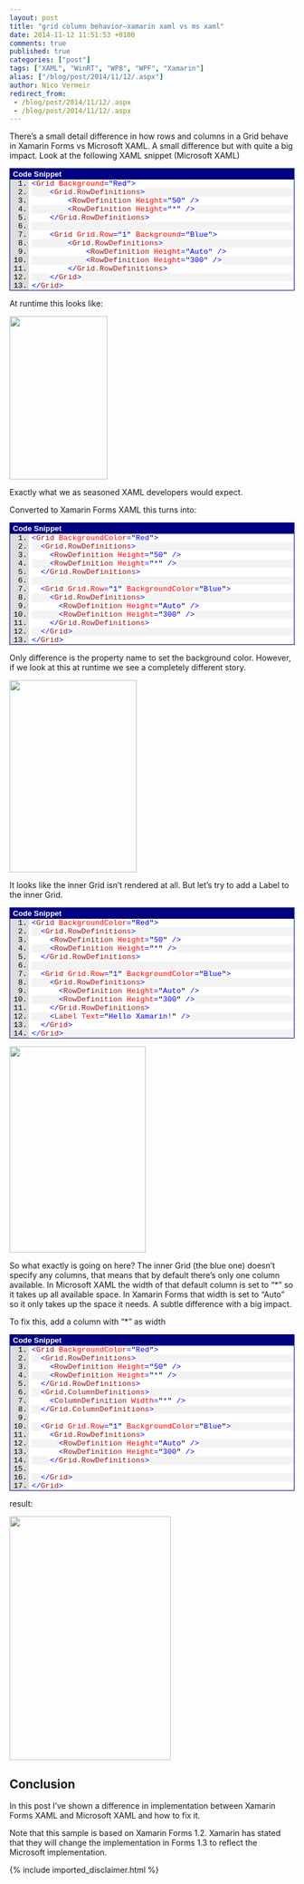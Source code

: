 ```yaml
---
layout: post
title: "grid column behavior–xamarin xaml vs ms xaml"
date: 2014-11-12 11:51:53 +0100
comments: true
published: true
categories: ["post"]
tags: ["XAML", "WinRT", "WP8", "WPF", "Xamarin"]
alias: ["/blog/post/2014/11/12/.aspx"]
author: Nico Vermeir
redirect_from:
 - /blog/post/2014/11/12/.aspx
 - /blog/post/2014/11/12/.aspx
---
```

<p>There’s a small detail difference in how rows and columns in a Grid behave in Xamarin Forms vs Microsoft XAML. A small difference but with quite a big impact. Look at the following XAML snippet (Microsoft XAML)</p>  <div id="scid:9ce6104f-a9aa-4a17-a79f-3a39532ebf7c:26940fa3-9d52-4202-bea3-f05c7f957601" class="wlWriterEditableSmartContent" style="float: none; padding-bottom: 0px; padding-top: 0px; padding-left: 0px; margin: 0px; display: inline; padding-right: 0px"> <div style="border: #000080 1px solid; color: #000; font-family: 'Courier New', Courier, Monospace; font-size: 10pt"> <div style="background: #000080; color: #fff; font-family: Verdana, Tahoma, Arial, sans-serif; font-weight: bold; padding: 2px 5px">Code Snippet</div> <div style="background: #ddd; max-height: 300px; overflow: auto"> <ol start="1" style="background: #ffffff; margin: 0 0 0 2.5em; padding: 0 0 0 5px;"> <li><span style="background:#ffffff;color:#0000ff">&lt;</span><span style="background:#ffffff;color:#a31515">Grid</span><span style="background:#ffffff;color:#ff0000"> Background</span><span style="background:#ffffff;color:#0000ff">=&quot;Red&quot;&gt;</span></li> <li style="background: #f3f3f3">    <span style="background:#ffffff;color:#000000"></span><span style="background:#ffffff;color:#0000ff">&lt;</span><span style="background:#ffffff;color:#a31515">Grid.RowDefinitions</span><span style="background:#ffffff;color:#0000ff">&gt;</span></li> <li>        <span style="background:#ffffff;color:#000000"></span><span style="background:#ffffff;color:#0000ff">&lt;</span><span style="background:#ffffff;color:#a31515">RowDefinition</span><span style="background:#ffffff;color:#ff0000"> Height</span><span style="background:#ffffff;color:#0000ff">=&quot;50&quot; /&gt;</span></li> <li style="background: #f3f3f3">        <span style="background:#ffffff;color:#000000"></span><span style="background:#ffffff;color:#0000ff">&lt;</span><span style="background:#ffffff;color:#a31515">RowDefinition</span><span style="background:#ffffff;color:#ff0000"> Height</span><span style="background:#ffffff;color:#0000ff">=&quot;*&quot; /&gt;</span></li> <li>    <span style="background:#ffffff;color:#000000"></span><span style="background:#ffffff;color:#0000ff">&lt;/</span><span style="background:#ffffff;color:#a31515">Grid.RowDefinitions</span><span style="background:#ffffff;color:#0000ff">&gt;</span></li> <li style="background: #f3f3f3">&nbsp;</li> <li>    <span style="background:#ffffff;color:#000000"></span><span style="background:#ffffff;color:#0000ff">&lt;</span><span style="background:#ffffff;color:#a31515">Grid</span><span style="background:#ffffff;color:#ff0000"> Grid.Row</span><span style="background:#ffffff;color:#0000ff">=&quot;1&quot;</span><span style="background:#ffffff;color:#ff0000"> Background</span><span style="background:#ffffff;color:#0000ff">=&quot;Blue&quot;&gt;</span></li> <li style="background: #f3f3f3">        <span style="background:#ffffff;color:#000000"></span><span style="background:#ffffff;color:#0000ff">&lt;</span><span style="background:#ffffff;color:#a31515">Grid.RowDefinitions</span><span style="background:#ffffff;color:#0000ff">&gt;</span></li> <li>            <span style="background:#ffffff;color:#000000"></span><span style="background:#ffffff;color:#0000ff">&lt;</span><span style="background:#ffffff;color:#a31515">RowDefinition</span><span style="background:#ffffff;color:#ff0000"> Height</span><span style="background:#ffffff;color:#0000ff">=&quot;Auto&quot; /&gt;</span></li> <li style="background: #f3f3f3">            <span style="background:#ffffff;color:#000000"></span><span style="background:#ffffff;color:#0000ff">&lt;</span><span style="background:#ffffff;color:#a31515">RowDefinition</span><span style="background:#ffffff;color:#ff0000"> Height</span><span style="background:#ffffff;color:#0000ff">=&quot;300&quot; /&gt;</span></li> <li>        <span style="background:#ffffff;color:#000000"></span><span style="background:#ffffff;color:#0000ff">&lt;/</span><span style="background:#ffffff;color:#a31515">Grid.RowDefinitions</span><span style="background:#ffffff;color:#0000ff">&gt;</span></li> <li style="background: #f3f3f3">    <span style="background:#ffffff;color:#000000"></span><span style="background:#ffffff;color:#0000ff">&lt;/</span><span style="background:#ffffff;color:#a31515">Grid</span><span style="background:#ffffff;color:#0000ff">&gt;</span></li> <li><span style="background:#ffffff;color:#0000ff">&lt;/</span><span style="background:#ffffff;color:#a31515">Grid</span><span style="background:#ffffff;color:#0000ff">&gt;</span></li> </ol> </div> </div> </div>  <p>At runtime this looks like:</p>  <p><a href="http://i59.tinypic.com/117uuu1.jpg" target="_blank"><img src="http://i59.tinypic.com/117uuu1.jpg" width="173" height="288" /></a></p>  <p>Exactly what we as seasoned XAML developers would expect.</p>  <p>Converted to Xamarin Forms XAML this turns into:</p>  <div id="scid:9ce6104f-a9aa-4a17-a79f-3a39532ebf7c:c27ad6d1-5a72-4030-9449-13da70d81666" class="wlWriterEditableSmartContent" style="float: none; padding-bottom: 0px; padding-top: 0px; padding-left: 0px; margin: 0px; display: inline; padding-right: 0px"> <div style="border: #000080 1px solid; color: #000; font-family: 'Courier New', Courier, Monospace; font-size: 10pt"> <div style="background: #000080; color: #fff; font-family: Verdana, Tahoma, Arial, sans-serif; font-weight: bold; padding: 2px 5px">Code Snippet</div> <div style="background: #ddd; max-height: 300px; overflow: auto"> <ol start="1" style="background: #ffffff; margin: 0 0 0 2.5em; padding: 0 0 0 5px;"> <li><span style="background:#ffffff;color:#0000ff">&lt;</span><span style="background:#ffffff;color:#a31515">Grid</span><span style="background:#ffffff;color:#0000ff"> </span><span style="background:#ffffff;color:#ff0000">BackgroundColor</span><span style="background:#ffffff;color:#0000ff">=</span><span style="background:#ffffff;color:#000000">&quot;</span><span style="background:#ffffff;color:#0000ff">Red</span><span style="background:#ffffff;color:#000000">&quot;</span><span style="background:#ffffff;color:#0000ff">&gt;</span></li> <li style="background: #f3f3f3">  <span style="background:#ffffff;color:#0000ff">&lt;</span><span style="background:#ffffff;color:#a31515">Grid.RowDefinitions</span><span style="background:#ffffff;color:#0000ff">&gt;</span></li> <li>    <span style="background:#ffffff;color:#0000ff">&lt;</span><span style="background:#ffffff;color:#a31515">RowDefinition</span><span style="background:#ffffff;color:#0000ff"> </span><span style="background:#ffffff;color:#ff0000">Height</span><span style="background:#ffffff;color:#0000ff">=</span><span style="background:#ffffff;color:#000000">&quot;</span><span style="background:#ffffff;color:#0000ff">50</span><span style="background:#ffffff;color:#000000">&quot;</span><span style="background:#ffffff;color:#0000ff"> /&gt;</span></li> <li style="background: #f3f3f3">    <span style="background:#ffffff;color:#0000ff">&lt;</span><span style="background:#ffffff;color:#a31515">RowDefinition</span><span style="background:#ffffff;color:#0000ff"> </span><span style="background:#ffffff;color:#ff0000">Height</span><span style="background:#ffffff;color:#0000ff">=</span><span style="background:#ffffff;color:#000000">&quot;</span><span style="background:#ffffff;color:#0000ff">*</span><span style="background:#ffffff;color:#000000">&quot;</span><span style="background:#ffffff;color:#0000ff"> /&gt;</span></li> <li>  <span style="background:#ffffff;color:#0000ff">&lt;/</span><span style="background:#ffffff;color:#a31515">Grid.RowDefinitions</span><span style="background:#ffffff;color:#0000ff">&gt;</span></li> <li style="background: #f3f3f3">  <span style="background:#ffffff;color:#0000ff"></span></li> <li>  <span style="background:#ffffff;color:#0000ff">&lt;</span><span style="background:#ffffff;color:#a31515">Grid</span><span style="background:#ffffff;color:#0000ff"> </span><span style="background:#ffffff;color:#ff0000">Grid.Row</span><span style="background:#ffffff;color:#0000ff">=</span><span style="background:#ffffff;color:#000000">&quot;</span><span style="background:#ffffff;color:#0000ff">1</span><span style="background:#ffffff;color:#000000">&quot;</span><span style="background:#ffffff;color:#0000ff"> </span><span style="background:#ffffff;color:#ff0000">BackgroundColor</span><span style="background:#ffffff;color:#0000ff">=</span><span style="background:#ffffff;color:#000000">&quot;</span><span style="background:#ffffff;color:#0000ff">Blue</span><span style="background:#ffffff;color:#000000">&quot;</span><span style="background:#ffffff;color:#0000ff">&gt;</span></li> <li style="background: #f3f3f3">    <span style="background:#ffffff;color:#0000ff">&lt;</span><span style="background:#ffffff;color:#a31515">Grid.RowDefinitions</span><span style="background:#ffffff;color:#0000ff">&gt;</span></li> <li>      <span style="background:#ffffff;color:#0000ff">&lt;</span><span style="background:#ffffff;color:#a31515">RowDefinition</span><span style="background:#ffffff;color:#0000ff"> </span><span style="background:#ffffff;color:#ff0000">Height</span><span style="background:#ffffff;color:#0000ff">=</span><span style="background:#ffffff;color:#000000">&quot;</span><span style="background:#ffffff;color:#0000ff">Auto</span><span style="background:#ffffff;color:#000000">&quot;</span><span style="background:#ffffff;color:#0000ff"> /&gt;</span></li> <li style="background: #f3f3f3">      <span style="background:#ffffff;color:#0000ff">&lt;</span><span style="background:#ffffff;color:#a31515">RowDefinition</span><span style="background:#ffffff;color:#0000ff"> </span><span style="background:#ffffff;color:#ff0000">Height</span><span style="background:#ffffff;color:#0000ff">=</span><span style="background:#ffffff;color:#000000">&quot;</span><span style="background:#ffffff;color:#0000ff">300</span><span style="background:#ffffff;color:#000000">&quot;</span><span style="background:#ffffff;color:#0000ff"> /&gt;</span></li> <li>    <span style="background:#ffffff;color:#0000ff">&lt;/</span><span style="background:#ffffff;color:#a31515">Grid.RowDefinitions</span><span style="background:#ffffff;color:#0000ff">&gt;</span></li> <li style="background: #f3f3f3">  <span style="background:#ffffff;color:#0000ff">&lt;/</span><span style="background:#ffffff;color:#a31515">Grid</span><span style="background:#ffffff;color:#0000ff">&gt;</span></li> <li><span style="background:#ffffff;color:#0000ff">&lt;/</span><span style="background:#ffffff;color:#a31515">Grid</span><span style="background:#ffffff;color:#0000ff">&gt;</span></li> </ol> </div> </div> </div>  <p>Only difference is the property name to set the background color. However, if we look at this at runtime we see a completely different story.</p>  <p><a href="http://i61.tinypic.com/2503va1.jpg" target="_blank"><img src="http://i61.tinypic.com/2503va1.jpg" width="225" height="339" /></a></p>  <p>It looks like the inner Grid isn’t rendered at all. But let’s try to add a Label to the inner Grid.</p>  <div id="scid:9ce6104f-a9aa-4a17-a79f-3a39532ebf7c:5a1786d5-720c-45e3-9f35-55bb318ce59c" class="wlWriterEditableSmartContent" style="float: none; padding-bottom: 0px; padding-top: 0px; padding-left: 0px; margin: 0px; display: inline; padding-right: 0px"> <div style="border: #000080 1px solid; color: #000; font-family: 'Courier New', Courier, Monospace; font-size: 10pt"> <div style="background: #000080; color: #fff; font-family: Verdana, Tahoma, Arial, sans-serif; font-weight: bold; padding: 2px 5px">Code Snippet</div> <div style="background: #ddd; max-height: 300px; overflow: auto"> <ol start="1" style="background: #ffffff; margin: 0 0 0 2.5em; padding: 0 0 0 5px;"> <li><span style="background:#ffffff;color:#0000ff">&lt;</span><span style="background:#ffffff;color:#a31515">Grid</span><span style="background:#ffffff;color:#0000ff"> </span><span style="background:#ffffff;color:#ff0000">BackgroundColor</span><span style="background:#ffffff;color:#0000ff">=</span><span style="background:#ffffff;color:#000000">&quot;</span><span style="background:#ffffff;color:#0000ff">Red</span><span style="background:#ffffff;color:#000000">&quot;</span><span style="background:#ffffff;color:#0000ff">&gt;</span></li> <li style="background: #f3f3f3">  <span style="background:#ffffff;color:#0000ff">&lt;</span><span style="background:#ffffff;color:#a31515">Grid.RowDefinitions</span><span style="background:#ffffff;color:#0000ff">&gt;</span></li> <li>    <span style="background:#ffffff;color:#0000ff">&lt;</span><span style="background:#ffffff;color:#a31515">RowDefinition</span><span style="background:#ffffff;color:#0000ff"> </span><span style="background:#ffffff;color:#ff0000">Height</span><span style="background:#ffffff;color:#0000ff">=</span><span style="background:#ffffff;color:#000000">&quot;</span><span style="background:#ffffff;color:#0000ff">50</span><span style="background:#ffffff;color:#000000">&quot;</span><span style="background:#ffffff;color:#0000ff"> /&gt;</span></li> <li style="background: #f3f3f3">    <span style="background:#ffffff;color:#0000ff">&lt;</span><span style="background:#ffffff;color:#a31515">RowDefinition</span><span style="background:#ffffff;color:#0000ff"> </span><span style="background:#ffffff;color:#ff0000">Height</span><span style="background:#ffffff;color:#0000ff">=</span><span style="background:#ffffff;color:#000000">&quot;</span><span style="background:#ffffff;color:#0000ff">*</span><span style="background:#ffffff;color:#000000">&quot;</span><span style="background:#ffffff;color:#0000ff"> /&gt;</span></li> <li>  <span style="background:#ffffff;color:#0000ff">&lt;/</span><span style="background:#ffffff;color:#a31515">Grid.RowDefinitions</span><span style="background:#ffffff;color:#0000ff">&gt;</span></li> <li style="background: #f3f3f3">  <span style="background:#ffffff;color:#0000ff"></span></li> <li>  <span style="background:#ffffff;color:#0000ff">&lt;</span><span style="background:#ffffff;color:#a31515">Grid</span><span style="background:#ffffff;color:#0000ff"> </span><span style="background:#ffffff;color:#ff0000">Grid.Row</span><span style="background:#ffffff;color:#0000ff">=</span><span style="background:#ffffff;color:#000000">&quot;</span><span style="background:#ffffff;color:#0000ff">1</span><span style="background:#ffffff;color:#000000">&quot;</span><span style="background:#ffffff;color:#0000ff"> </span><span style="background:#ffffff;color:#ff0000">BackgroundColor</span><span style="background:#ffffff;color:#0000ff">=</span><span style="background:#ffffff;color:#000000">&quot;</span><span style="background:#ffffff;color:#0000ff">Blue</span><span style="background:#ffffff;color:#000000">&quot;</span><span style="background:#ffffff;color:#0000ff">&gt;</span></li> <li style="background: #f3f3f3">    <span style="background:#ffffff;color:#0000ff">&lt;</span><span style="background:#ffffff;color:#a31515">Grid.RowDefinitions</span><span style="background:#ffffff;color:#0000ff">&gt;</span></li> <li>      <span style="background:#ffffff;color:#0000ff">&lt;</span><span style="background:#ffffff;color:#a31515">RowDefinition</span><span style="background:#ffffff;color:#0000ff"> </span><span style="background:#ffffff;color:#ff0000">Height</span><span style="background:#ffffff;color:#0000ff">=</span><span style="background:#ffffff;color:#000000">&quot;</span><span style="background:#ffffff;color:#0000ff">Auto</span><span style="background:#ffffff;color:#000000">&quot;</span><span style="background:#ffffff;color:#0000ff"> /&gt;</span></li> <li style="background: #f3f3f3">      <span style="background:#ffffff;color:#0000ff">&lt;</span><span style="background:#ffffff;color:#a31515">RowDefinition</span><span style="background:#ffffff;color:#0000ff"> </span><span style="background:#ffffff;color:#ff0000">Height</span><span style="background:#ffffff;color:#0000ff">=</span><span style="background:#ffffff;color:#000000">&quot;</span><span style="background:#ffffff;color:#0000ff">300</span><span style="background:#ffffff;color:#000000">&quot;</span><span style="background:#ffffff;color:#0000ff"> /&gt;</span></li> <li>    <span style="background:#ffffff;color:#0000ff">&lt;/</span><span style="background:#ffffff;color:#a31515">Grid.RowDefinitions</span><span style="background:#ffffff;color:#0000ff">&gt;</span></li> <li style="background: #f3f3f3">    <span style="background:#ffffff;color:#0000ff">&lt;</span><span style="background:#ffffff;color:#a31515">Label</span><span style="background:#ffffff;color:#0000ff"> </span><span style="background:#ffffff;color:#ff0000">Text</span><span style="background:#ffffff;color:#0000ff">=</span><span style="background:#ffffff;color:#000000">&quot;</span><span style="background:#ffffff;color:#0000ff">Hello Xamarin!</span><span style="background:#ffffff;color:#000000">&quot;</span><span style="background:#ffffff;color:#0000ff"> /&gt;</span></li> <li>  <span style="background:#ffffff;color:#0000ff">&lt;/</span><span style="background:#ffffff;color:#a31515">Grid</span><span style="background:#ffffff;color:#0000ff">&gt;</span></li> <li style="background: #f3f3f3"><span style="background:#ffffff;color:#0000ff">&lt;/</span><span style="background:#ffffff;color:#a31515">Grid</span><span style="background:#ffffff;color:#0000ff">&gt;</span></li> </ol> </div> </div> </div>  <p><a href="http://i57.tinypic.com/sctcsp.jpg" target="_blank"><img src="http://i57.tinypic.com/sctcsp.jpg" width="241" height="364" /></a></p>  <p>So what exactly is going on here? The inner Grid (the blue one) doesn’t specify any columns, that means that by default there’s only one column available. In Microsoft XAML the width of that default column is set to “*” so it takes up all available space. In Xamarin Forms that width is set to “Auto” so it only takes up the space it needs. A subtle difference with a big impact.</p>  <p>To fix this, add a column with “*” as width</p>  <div id="scid:9ce6104f-a9aa-4a17-a79f-3a39532ebf7c:c3f370c0-3163-47c6-8ef8-a5541dcf7e97" class="wlWriterEditableSmartContent" style="float: none; padding-bottom: 0px; padding-top: 0px; padding-left: 0px; margin: 0px; display: inline; padding-right: 0px"> <div style="border: #000080 1px solid; color: #000; font-family: 'Courier New', Courier, Monospace; font-size: 10pt"> <div style="background: #000080; color: #fff; font-family: Verdana, Tahoma, Arial, sans-serif; font-weight: bold; padding: 2px 5px">Code Snippet</div> <div style="background: #ddd; max-height: 500px; overflow: auto"> <ol start="1" style="background: #ffffff; margin: 0 0 0 2.5em; padding: 0 0 0 5px;"> <li><span style="background:#ffffff;color:#0000ff">&lt;</span><span style="background:#ffffff;color:#a31515">Grid</span><span style="background:#ffffff;color:#0000ff"> </span><span style="background:#ffffff;color:#ff0000">BackgroundColor</span><span style="background:#ffffff;color:#0000ff">=</span><span style="background:#ffffff;color:#000000">&quot;</span><span style="background:#ffffff;color:#0000ff">Red</span><span style="background:#ffffff;color:#000000">&quot;</span><span style="background:#ffffff;color:#0000ff">&gt;</span></li> <li style="background: #f3f3f3">  <span style="background:#ffffff;color:#0000ff">&lt;</span><span style="background:#ffffff;color:#a31515">Grid.RowDefinitions</span><span style="background:#ffffff;color:#0000ff">&gt;</span></li> <li>    <span style="background:#ffffff;color:#0000ff">&lt;</span><span style="background:#ffffff;color:#a31515">RowDefinition</span><span style="background:#ffffff;color:#0000ff"> </span><span style="background:#ffffff;color:#ff0000">Height</span><span style="background:#ffffff;color:#0000ff">=</span><span style="background:#ffffff;color:#000000">&quot;</span><span style="background:#ffffff;color:#0000ff">50</span><span style="background:#ffffff;color:#000000">&quot;</span><span style="background:#ffffff;color:#0000ff"> /&gt;</span></li> <li style="background: #f3f3f3">    <span style="background:#ffffff;color:#0000ff">&lt;</span><span style="background:#ffffff;color:#a31515">RowDefinition</span><span style="background:#ffffff;color:#0000ff"> </span><span style="background:#ffffff;color:#ff0000">Height</span><span style="background:#ffffff;color:#0000ff">=</span><span style="background:#ffffff;color:#000000">&quot;</span><span style="background:#ffffff;color:#0000ff">*</span><span style="background:#ffffff;color:#000000">&quot;</span><span style="background:#ffffff;color:#0000ff"> /&gt;</span></li> <li>  <span style="background:#ffffff;color:#0000ff">&lt;/</span><span style="background:#ffffff;color:#a31515">Grid.RowDefinitions</span><span style="background:#ffffff;color:#0000ff">&gt;</span></li> <li style="background: #f3f3f3">  <span style="background:#ffffff;color:#0000ff">&lt;</span><span style="background:#ffffff;color:#a31515">Grid.ColumnDefinitions</span><span style="background:#ffffff;color:#0000ff">&gt;</span></li> <li>    <span style="background:#ffffff;color:#0000ff">&lt;</span><span style="background:#ffffff;color:#a31515">ColumnDefinition</span><span style="background:#ffffff;color:#0000ff"> </span><span style="background:#ffffff;color:#ff0000">Width</span><span style="background:#ffffff;color:#0000ff">=</span><span style="background:#ffffff;color:#000000">&quot;</span><span style="background:#ffffff;color:#0000ff">*</span><span style="background:#ffffff;color:#000000">&quot;</span><span style="background:#ffffff;color:#0000ff"> /&gt;</span></li> <li style="background: #f3f3f3">  <span style="background:#ffffff;color:#0000ff">&lt;/</span><span style="background:#ffffff;color:#a31515">Grid.ColumnDefinitions</span><span style="background:#ffffff;color:#0000ff">&gt;</span></li> <li>  <span style="background:#ffffff;color:#0000ff"></span></li> <li style="background: #f3f3f3">  <span style="background:#ffffff;color:#0000ff">&lt;</span><span style="background:#ffffff;color:#a31515">Grid</span><span style="background:#ffffff;color:#0000ff"> </span><span style="background:#ffffff;color:#ff0000">Grid.Row</span><span style="background:#ffffff;color:#0000ff">=</span><span style="background:#ffffff;color:#000000">&quot;</span><span style="background:#ffffff;color:#0000ff">1</span><span style="background:#ffffff;color:#000000">&quot;</span><span style="background:#ffffff;color:#0000ff"> </span><span style="background:#ffffff;color:#ff0000">BackgroundColor</span><span style="background:#ffffff;color:#0000ff">=</span><span style="background:#ffffff;color:#000000">&quot;</span><span style="background:#ffffff;color:#0000ff">Blue</span><span style="background:#ffffff;color:#000000">&quot;</span><span style="background:#ffffff;color:#0000ff">&gt;</span></li> <li>    <span style="background:#ffffff;color:#0000ff">&lt;</span><span style="background:#ffffff;color:#a31515">Grid.RowDefinitions</span><span style="background:#ffffff;color:#0000ff">&gt;</span></li> <li style="background: #f3f3f3">      <span style="background:#ffffff;color:#0000ff">&lt;</span><span style="background:#ffffff;color:#a31515">RowDefinition</span><span style="background:#ffffff;color:#0000ff"> </span><span style="background:#ffffff;color:#ff0000">Height</span><span style="background:#ffffff;color:#0000ff">=</span><span style="background:#ffffff;color:#000000">&quot;</span><span style="background:#ffffff;color:#0000ff">Auto</span><span style="background:#ffffff;color:#000000">&quot;</span><span style="background:#ffffff;color:#0000ff"> /&gt;</span></li> <li>      <span style="background:#ffffff;color:#0000ff">&lt;</span><span style="background:#ffffff;color:#a31515">RowDefinition</span><span style="background:#ffffff;color:#0000ff"> </span><span style="background:#ffffff;color:#ff0000">Height</span><span style="background:#ffffff;color:#0000ff">=</span><span style="background:#ffffff;color:#000000">&quot;</span><span style="background:#ffffff;color:#0000ff">300</span><span style="background:#ffffff;color:#000000">&quot;</span><span style="background:#ffffff;color:#0000ff"> /&gt;</span></li> <li style="background: #f3f3f3">    <span style="background:#ffffff;color:#0000ff">&lt;/</span><span style="background:#ffffff;color:#a31515">Grid.RowDefinitions</span><span style="background:#ffffff;color:#0000ff">&gt;</span></li> <li>&nbsp;</li> <li style="background: #f3f3f3">  <span style="background:#ffffff;color:#0000ff">&lt;/</span><span style="background:#ffffff;color:#a31515">Grid</span><span style="background:#ffffff;color:#0000ff">&gt;</span></li> <li><span style="background:#ffffff;color:#0000ff">&lt;/</span><span style="background:#ffffff;color:#a31515">Grid</span><span style="background:#ffffff;color:#0000ff">&gt;</span></li> </ol> </div> </div> </div>  <p>result:</p>  <p><a href="http://i57.tinypic.com/rc9d1g.jpg" target="_blank"><img src="http://i57.tinypic.com/rc9d1g.jpg" width="285" height="430" /></a></p>  <h2>Conclusion</h2>  <p>In this post I’ve shown a difference in implementation between Xamarin Forms XAML and Microsoft XAML and how to fix it.</p>  <p>Note that this sample is based on Xamarin Forms 1.2. Xamarin has stated that they will change the implementation in Forms 1.3 to reflect the Microsoft implementation.</p>
{% include imported_disclaimer.html %}
